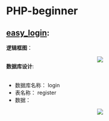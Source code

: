 # PHP-beginner
## [easy_login](https://github.com/lemon-l/PHP-beginner/tree/master/easy_login):

<b>逻辑框图</b>：

<div align="center" height="400px" width="300px"><img src="https://img-blog.csdnimg.cn/20200208123113109.png"></div>
<b>数据库设计</b>:<br/><br/>
  
  - 数据库名称： login
  - 表名称： register
  - 数据：
  <div align="center"><img src="https://img-blog.csdnimg.cn/20200208124100511.png"></div>
  

